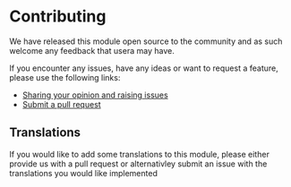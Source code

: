 # Contributing

We have released this module open source to the community and as such welcome
any feedback that usera may have.

If you encounter any issues, have any ideas or want to request a feature, please
use the following links:

 * [Sharing your opinion and raising issues](https://github.com/Dean-Forest-Tech/silverstripe-file-icons/issues)
 * [Submit a pull request](https://github.com/Dean-Forest-Tech/silverstripe-file-icons/pulls)

## Translations

If you would like to add some translations to this module, please either provide
us with a pull request or alternativley submit an issue with the translations you
would like implemented